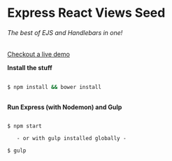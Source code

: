 Express React Views Seed
=========================
###### The best of EJS and Handlebars in one!

[Checkout a live demo](https://react-express-demo.herokuapp.com/)

__Install the stuff__
```bash
  
$ npm install && bower install
  
```

__Run Express (with Nodemon) and Gulp__ 
```
  
$ npm start
 
   - or with gulp installed globally -
  
$ gulp
   
```
